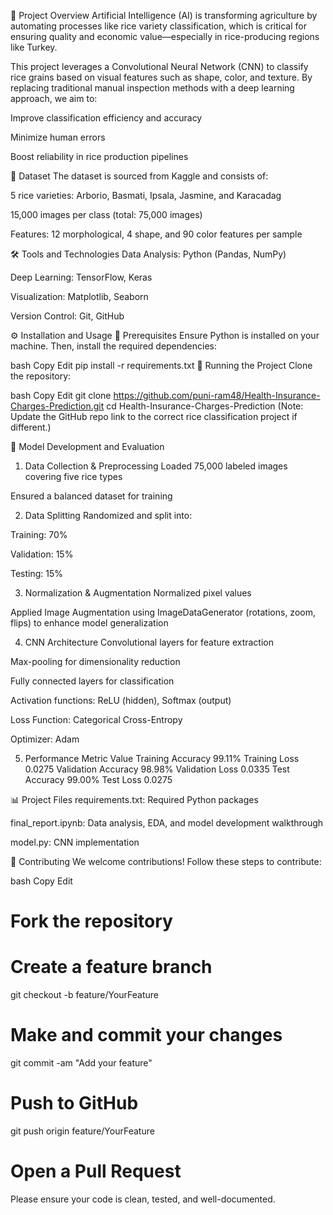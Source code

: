 📌 Project Overview
Artificial Intelligence (AI) is transforming agriculture by automating processes like rice variety classification, which is critical for ensuring quality and economic value—especially in rice-producing regions like Turkey.

This project leverages a Convolutional Neural Network (CNN) to classify rice grains based on visual features such as shape, color, and texture. By replacing traditional manual inspection methods with a deep learning approach, we aim to:

Improve classification efficiency and accuracy

Minimize human errors

Boost reliability in rice production pipelines

📁 Dataset
The dataset is sourced from Kaggle and consists of:

5 rice varieties: Arborio, Basmati, Ipsala, Jasmine, and Karacadag

15,000 images per class (total: 75,000 images)

Features: 12 morphological, 4 shape, and 90 color features per sample

🛠️ Tools and Technologies
Data Analysis: Python (Pandas, NumPy)

Deep Learning: TensorFlow, Keras

Visualization: Matplotlib, Seaborn

Version Control: Git, GitHub

⚙️ Installation and Usage
🔹 Prerequisites
Ensure Python is installed on your machine. Then, install the required dependencies:

bash
Copy
Edit
pip install -r requirements.txt
🔹 Running the Project
Clone the repository:

bash
Copy
Edit
git clone https://github.com/puni-ram48/Health-Insurance-Charges-Prediction.git
cd Health-Insurance-Charges-Prediction
(Note: Update the GitHub repo link to the correct rice classification project if different.)

🧠 Model Development and Evaluation
1. Data Collection & Preprocessing
Loaded 75,000 labeled images covering five rice types

Ensured a balanced dataset for training

2. Data Splitting
Randomized and split into:

Training: 70%

Validation: 15%

Testing: 15%

3. Normalization & Augmentation
Normalized pixel values

Applied Image Augmentation using ImageDataGenerator (rotations, zoom, flips) to enhance model generalization

4. CNN Architecture
Convolutional layers for feature extraction

Max-pooling for dimensionality reduction

Fully connected layers for classification

Activation functions: ReLU (hidden), Softmax (output)

Loss Function: Categorical Cross-Entropy

Optimizer: Adam

5. Performance
Metric	Value
Training Accuracy	99.11%
Training Loss	0.0275
Validation Accuracy	98.98%
Validation Loss	0.0335
Test Accuracy	99.00%
Test Loss	0.0275

📊 Project Files
requirements.txt: Required Python packages

final_report.ipynb: Data analysis, EDA, and model development walkthrough

model.py: CNN implementation

🤝 Contributing
We welcome contributions! Follow these steps to contribute:

bash
Copy
Edit
# Fork the repository

# Create a feature branch
git checkout -b feature/YourFeature

# Make and commit your changes
git commit -am "Add your feature"

# Push to GitHub
git push origin feature/YourFeature

# Open a Pull Request
Please ensure your code is clean, tested, and well-documented.
